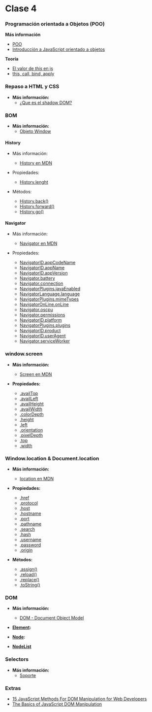 # Clase 4

### Programación orientada a Objetos (POO)

**Más información**

- [POO](https://es.wikipedia.org/wiki/Programaci%C3%B3n_orientada_a_objetos)
- [Introducción a JavaScript orientado a objetos](https://developer.mozilla.org/es/docs/Web/JavaScript/Introducci%C3%B3n_a_JavaScript_orientado_a_objetos)

**Teoría**

- [El valor de *this* en js](http://www.etnassoft.com/2012/01/12/el-valor-de-this-en-javascript-como-manejarlo-correctamente/)
- [this, call, bind, apply](https://developer.mozilla.org/es/docs/Web/JavaScript/Referencia/Operadores/this)


### Repaso a HTML y CSS
- **Más información:**
  - [¿Que es el shadow DOM?](http://www.htmlcinco.com/shadow-dom-una-forma-facil-de-entenderlo/)

### BOM
- **Más información:**
  - [Objeto Window](https://developer.mozilla.org/en-US/docs/Web/API/Window)

#### History

- Más información:
	- [History en MDN](https://developer.mozilla.org/en-US/docs/Web/API/History)

- Propiedades:
	- [History.lenght](https://developer.mozilla.org/en-US/docs/Web/API/History/length)

- Métodos:
	- [History.back()](https://developer.mozilla.org/en-US/docs/Web/API/History/back)
	- [History.forward()](https://developer.mozilla.org/en-US/docs/Web/API/History/forward)
	- [History.go()](https://developer.mozilla.org/en-US/docs/Web/API/History/go)


#### Navigator

- Más información:
	- [Navigator en MDN](https://developer.mozilla.org/en-US/docs/Web/API/Navigator)

- Propiedades:
	- [NavigatorID.appCodeName](https://developer.mozilla.org/en-US/docs/Web/API/NavigatorID/appCodeName)
	- [NavigatorID.appName](https://developer.mozilla.org/en-US/docs/Web/API/NavigatorID/appName)
	- [NavigatorID.appVersion](https://developer.mozilla.org/en-US/docs/Web/API/NavigatorID/appVersion)
	- [Navigator.battery](https://developer.mozilla.org/en-US/docs/Web/API/Navigator/battery)
	- [Navigator.connection](https://developer.mozilla.org/en-US/docs/Web/API/Navigator/connection)
	- [NavigatorPlugins.javaEnabled](https://developer.mozilla.org/en-US/docs/Web/API/NavigatorPlugins/javaEnabled)
	- [NavigatorLanguage.language](https://developer.mozilla.org/en-US/docs/Web/API/NavigatorLanguage/language)
	- [NavigatorPlugins.mimeTypes](https://developer.mozilla.org/en-US/docs/Web/API/NavigatorPlugins/mimeTypes)
	- [NavigatorOnLine.onLine](https://developer.mozilla.org/en-US/docs/Web/API/NavigatorOnLine/onLine)
	- [Navigator.oscpu](https://developer.mozilla.org/en-US/docs/Web/API/Navigator/oscpu)
	- [Navigator.permissions](https://developer.mozilla.org/en-US/docs/Web/API/Navigator/permissions)
	- [NavigatorID.platform](https://developer.mozilla.org/en-US/docs/Web/API/NavigatorID/platform)
	- [NavigatorPlugins.plugins](https://developer.mozilla.org/en-US/docs/Web/API/NavigatorPlugins/plugins)
	- [NavigatorID.product](https://developer.mozilla.org/en-US/docs/Web/API/NavigatorID/product)
	- [NavigatorID.userAgent](https://developer.mozilla.org/en-US/docs/Web/API/NavigatorID/userAgent)
	- [Navigator.serviceWorker](https://developer.mozilla.org/en-US/docs/Web/API/Navigator/serviceWorker)


### window.screen
- **Más información:**
	- [Screen en MDN](https://developer.mozilla.org/en-US/docs/Web/API/Screen)

- **Propiedades:**
	- [.availTop](https://developer.mozilla.org/en-US/docs/Web/API/Screen/availTop)
	- [.availLeft](https://developer.mozilla.org/en-US/docs/Web/API/Screen/availLeft)
	- [.availHeight](https://developer.mozilla.org/en-US/docs/Web/API/Screen/availHeight)
	- [.availWidth](https://developer.mozilla.org/en-US/docs/Web/API/Screen/availWidth)
	- [.colorDepth](https://developer.mozilla.org/en-US/docs/Web/API/Screen/colorDepth)
	- [.height](https://developer.mozilla.org/en-US/docs/Web/API/Screen/height)
	- [.left](https://developer.mozilla.org/en-US/docs/Web/API/Screen/left)
	- [.orientation](https://developer.mozilla.org/en-US/docs/Web/API/Screen/orientation)
	- [.pixelDepth](https://developer.mozilla.org/en-US/docs/Web/API/Screen/pixelDepth)
	- [.top](https://developer.mozilla.org/en-US/docs/Web/API/Screen/top)
	- [.width](https://developer.mozilla.org/en-US/docs/Web/API/Screen/width)


### Window.location & Document.location
- **Más información:**
  - [location en MDN](https://developer.mozilla.org/es/docs/Web/API/Location)

- **Propiedades:**
  - [.href](https://developer.mozilla.org/en-US/docs/Web/API/Location/href)
  - [.protocol](https://developer.mozilla.org/en-US/docs/Web/API/Location/protocol)
  - [.host](https://developer.mozilla.org/en-US/docs/Web/API/Location/host)
  - [.hostname](https://developer.mozilla.org/en-US/docs/Web/API/Location/hostname)
  - [.port](https://developer.mozilla.org/en-US/docs/Web/API/Location/port)
  - [.pathname](https://developer.mozilla.org/en-US/docs/Web/API/Location/pathname)
  - [.search](https://developer.mozilla.org/en-US/docs/Web/API/Location/search)
  - [.hash](https://developer.mozilla.org/en-US/docs/Web/API/Location/hash)
  - [.username](https://developer.mozilla.org/en-US/docs/Web/API/Location/username)
  - [.password](https://developer.mozilla.org/en-US/docs/Web/API/Location/password)
  - [.origin](https://developer.mozilla.org/en-US/docs/Web/API/Location/origin)

- **Métodos:**
  - [.assign()](https://developer.mozilla.org/en-US/docs/Web/API/Location/assign)
  - [.reload()](https://developer.mozilla.org/en-US/docs/Web/API/Location/reload)
  - [.replace()](https://developer.mozilla.org/en-US/docs/Web/API/Location/replace)
  - [.toString()](https://developer.mozilla.org/en-US/docs/Web/API/Location/toString)

### DOM
- **Más información:**
  - [DOM - Document Object Model](https://developer.mozilla.org/en-US/docs/Web/API/Document_Object_Model)

- **[Element](https://developer.mozilla.org/en-US/docs/Web/API/Element):**
- **[Node](https://developer.mozilla.org/en-US/docs/Web/API/Node):**
- **[NodeList](https://developer.mozilla.org/en-US/docs/Web/API/NodeList)** 


### Selectors
- **Más información:**
  - [Soporte](http://caniuse.com/#search=querySelector)


### Extras

- [15 JavaScript Methods For DOM Manipulation for Web Developers](http://www.hongkiat.com/blog/dom-manipulation-javascript-methods/)
- [The Basics of JavaScript DOM Manipulation](http://callmenick.com/post/basics-javascript-dom-manipulation)


